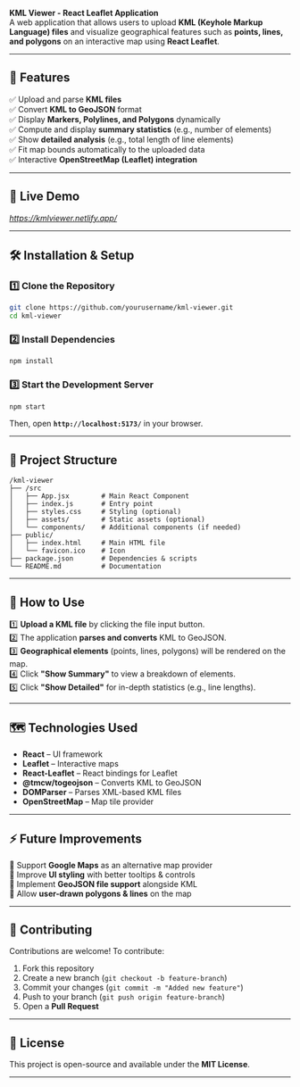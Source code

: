  **KML Viewer - React Leaflet Application**  
A web application that allows users to upload **KML (Keyhole Markup Language) files** and visualize geographical features such as **points, lines, and polygons** on an interactive map using **React Leaflet**.  

---

## **📌 Features**
✅ Upload and parse **KML files**  
✅ Convert **KML to GeoJSON** format  
✅ Display **Markers, Polylines, and Polygons** dynamically  
✅ Compute and display **summary statistics** (e.g., number of elements)  
✅ Show **detailed analysis** (e.g., total length of line elements)  
✅ Fit map bounds automatically to the uploaded data  
✅ Interactive **OpenStreetMap (Leaflet) integration**  

---

## **🚀 Live Demo**
_https://kmlviewer.netlify.app/_  

---

## **🛠️ Installation & Setup**
### **1️⃣ Clone the Repository**
```bash
git clone https://github.com/yourusername/kml-viewer.git
cd kml-viewer
```

### **2️⃣ Install Dependencies**
```bash
npm install
```

### **3️⃣ Start the Development Server**
```bash
npm start
```
Then, open **`http://localhost:5173/`** in your browser.

---

## **📂 Project Structure**
```
/kml-viewer
├── /src
│   ├── App.jsx        # Main React Component
│   ├── index.js       # Entry point
│   ├── styles.css     # Styling (optional)
│   ├── assets/        # Static assets (optional)
│   └── components/    # Additional components (if needed)
├── public/
│   ├── index.html     # Main HTML file
│   └── favicon.ico    # Icon
├── package.json       # Dependencies & scripts
└── README.md          # Documentation
```

---

## **📌 How to Use**
1️⃣ **Upload a KML file** by clicking the file input button.  
2️⃣ The application **parses and converts** KML to GeoJSON.  
3️⃣ **Geographical elements** (points, lines, polygons) will be rendered on the map.  
4️⃣ Click **"Show Summary"** to view a breakdown of elements.  
5️⃣ Click **"Show Detailed"** for in-depth statistics (e.g., line lengths).  

---

## **🗺️ Technologies Used**
- **React** – UI framework  
- **Leaflet** – Interactive maps  
- **React-Leaflet** – React bindings for Leaflet  
- **@tmcw/togeojson** – Converts KML to GeoJSON  
- **DOMParser** – Parses XML-based KML files  
- **OpenStreetMap** – Map tile provider  

---

## **⚡ Future Improvements**
🔹 Support **Google Maps** as an alternative map provider  
🔹 Improve **UI styling** with better tooltips & controls  
🔹 Implement **GeoJSON file support** alongside KML  
🔹 Allow **user-drawn polygons & lines** on the map  

---

## **🤝 Contributing**
Contributions are welcome! To contribute:  
1. Fork this repository  
2. Create a new branch (`git checkout -b feature-branch`)  
3. Commit your changes (`git commit -m "Added new feature"`)  
4. Push to your branch (`git push origin feature-branch`)  
5. Open a **Pull Request**  

---

## **📜 License**
This project is open-source and available under the **MIT License**.

---
